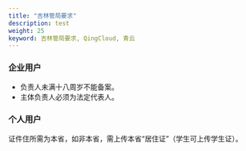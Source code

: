 ```yaml
---
title: "吉林管局要求"
description: test
weight: 25
keyword: 吉林管局要求, QingCloud, 青云
---
```




### 企业用户

- 负责人未满十八周岁不能备案。
- 主体负责人必须为法定代表人。

### 个人用户

证件住所需为本省，如非本省，需上传本省“居住证”（学生可上传学生证）。